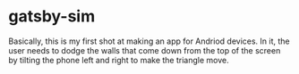 ﻿# gatsby-sim

Basically, this is my first shot at making an app for Andriod devices.  In it, the user needs to dodge the walls that come down from the top of the screen by tilting the phone left and right to make the triangle move.  
